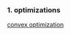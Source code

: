 

### 1. optimizations


[convex optimization](https://www.math.uwaterloo.ca/~hwolkowi/matrixcookbook.pdf)

